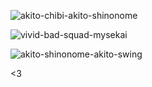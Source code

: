 
![akito-chibi-akito-shinonome](https://github.com/user-attachments/assets/9dbffa5c-47bd-4026-8f47-7523d0c34dad)

![vivid-bad-squad-mysekai](https://github.com/user-attachments/assets/9a09fc04-d0cf-43ef-af20-edcef1af0cd1)

![akito-shinonome-akito-swing](https://github.com/user-attachments/assets/5c9bb402-d3d1-4a17-aa8a-2b8a3e4777dc)

<3
